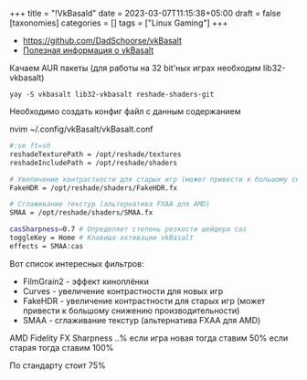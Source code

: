 +++
title = "!VkBasald"
date = 2023-03-07T11:15:38+05:00
draft = false
[taxonomies]
categories = []
tags = ["Linux Gaming"]
+++

* https://github.com/DadSchoorse/vkBasalt
* [Полезная информация о vkBasalt](https://linuxreviews.org/VkBasalt)

Качаем AUR пакеты (для работы на 32 bit'ных играх необходим lib32-vkbasalt)
```
yay -S vkbasalt lib32-vkbasalt reshade-shaders-git
```

Необходимо создать конфиг файл с данным содержанием

nvim ~/.config/vkBasalt/vkBasalt.conf
```sh
#:se ft=sh
reshadeTexturePath = /opt/reshade/textures
reshadeIncludePath = /opt/reshade/shaders

# Увеличение контрастности для старых игр (может привести к большому снижению производительности)
FakeHDR = /opt/reshade/shaders/FakeHDR.fx

# Cглаживание текстур (альтернатива FXAA для AMD)
SMAA = /opt/reshade/shaders/SMAA.fx

casSharpness=0.7 # Определяет степень резкости шейдера cas
toggleKey = Home # Клавиша активации vkBasalt
effects = SMAA:cas
```

Вот список интересных фильтров:
* FilmGrain2 - эффект киноплёнки
* Curves - увеличение контрастности для новых игр
* FakeHDR - увеличение контрастности для старых игр (может привести к большому снижению производительности)
* SMAA - сглаживание текстур (альтернатива FXAA для AMD)

AMD Fidelity FX Sharpness ..% если игра новая тогда ставим 50% если старая тогда ставим 100%

По стандарту стоит 75%

